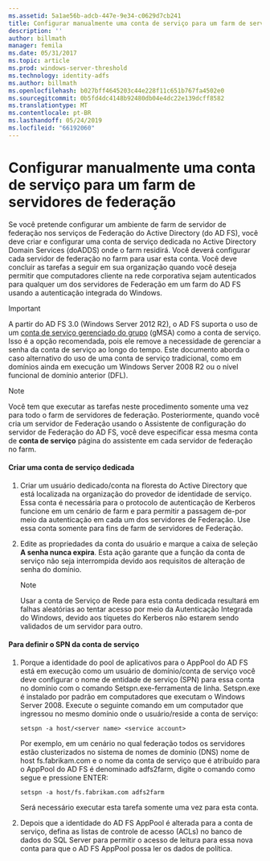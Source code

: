 ```yaml
---
ms.assetid: 5a1ae56b-adcb-447e-9e34-c0629d7cb241
title: Configurar manualmente uma conta de serviço para um farm de servidores de federação
description: ''
author: billmath
manager: femila
ms.date: 05/31/2017
ms.topic: article
ms.prod: windows-server-threshold
ms.technology: identity-adfs
ms.author: billmath
ms.openlocfilehash: b027bff4645203c44e228f11c651b767fa4502e0
ms.sourcegitcommit: 0b5fd4dc4148b92480db04e4dc22e139dcff8582
ms.translationtype: MT
ms.contentlocale: pt-BR
ms.lasthandoff: 05/24/2019
ms.locfileid: "66192060"
---
```

# <a name="manually-configure-a-service-account-for-a-federation-server-farm"></a>Configurar manualmente uma conta de serviço para um farm de servidores de federação

Se você pretende configurar um ambiente de farm de servidor de federação nos serviços de Federação do Active Directory \(do AD FS\), você deve criar e configurar uma conta de serviço dedicada no Active Directory Domain Services \(doADDS\) onde o farm residirá. Você deverá configurar cada servidor de federação no farm para usar esta conta. Você deve concluir as tarefas a seguir em sua organização quando você deseja permitir que computadores cliente na rede corporativa sejam autenticados para qualquer um dos servidores de Federação em um farm do AD FS usando a autenticação integrada do Windows.  

> [!IMPORTANT]
> A partir do AD FS 3.0 (Windows Server 2012 R2), o AD FS suporta o uso de um [conta de serviço gerenciado do grupo](https://docs.microsoft.com/windows-server/security/group-managed-service-accounts/group-managed-service-accounts-overview) \(gMSA\) como a conta de serviço.  Isso é a opção recomendada, pois ele remove a necessidade de gerenciar a senha da conta de serviço ao longo do tempo.  Este documento aborda o caso alternativo do uso de uma conta de serviço tradicional, como em domínios ainda em execução um Windows Server 2008 R2 ou o nível funcional de domínio anterior \(DFL\).

> [!NOTE]  
> Você tem que executar as tarefas neste procedimento somente uma vez para todo o farm de servidores de federação. Posteriormente, quando você cria um servidor de Federação usando o Assistente de configuração do servidor de Federação do AD FS, você deve especificar essa mesma conta de **conta de serviço** página do assistente em cada servidor de federação no farm.  
  
#### <a name="create-a-dedicated-service-account"></a>Criar uma conta de serviço dedicada  
  
1.  Criar um usuário dedicado\/conta na floresta do Active Directory que está localizada na organização do provedor de identidade de serviço. Essa conta é necessária para o protocolo de autenticação de Kerberos funcione em um cenário de farm e para permitir a passagem de\-por meio da autenticação em cada um dos servidores de Federação. Use essa conta somente para fins de farm de servidores de Federação.  
  
2.  Edite as propriedades da conta do usuário e marque a caixa de seleção **A senha nunca expira**. Esta ação garante que a função da conta de serviço não seja interrompida devido aos requisitos de alteração de senha do domínio.  
  
    > [!NOTE]  
    > Usar a conta de Serviço de Rede para esta conta dedicada resultará em falhas aleatórias ao tentar acesso por meio da Autenticação Integrada do Windows, devido aos tíquetes do Kerberos não estarem sendo validados de um servidor para outro.  
  
#### <a name="to-set-the-spn-of-the-service-account"></a>Para definir o SPN da conta de serviço  
  
1.  Porque a identidade do pool de aplicativos para o AppPool do AD FS está em execução como um usuário de domínio\/conta de serviço você deve configurar o nome de entidade de serviço \(SPN\) para essa conta no domínio com o comando Setspn.exe\-ferramenta de linha. Setspn.exe é instalado por padrão em computadores que executam o Windows Server 2008. Execute o seguinte comando em um computador que ingressou no mesmo domínio onde o usuário\/reside a conta de serviço:  
  
    ```  
    setspn -a host/<server name> <service account>  
    ```  
  
    Por exemplo, em um cenário no qual federação todos os servidores estão clusterizados no sistema de nomes de domínio \(DNS\) nome de host fs.fabrikam.com e o nome da conta de serviço que é atribuído para o AppPool do AD FS é denominado adfs2farm, digite o comando como segue e pressione ENTER:  
  
    ```  
    setspn -a host/fs.fabrikam.com adfs2farm  
    ```  
  
    Será necessário executar esta tarefa somente uma vez para esta conta.  
  
2.  Depois que a identidade do AD FS AppPool é alterada para a conta de serviço, defina as listas de controle de acesso \(ACLs\) no banco de dados do SQL Server para permitir o acesso de leitura para essa nova conta para que o AD FS AppPool possa ler os dados de política.  
  

